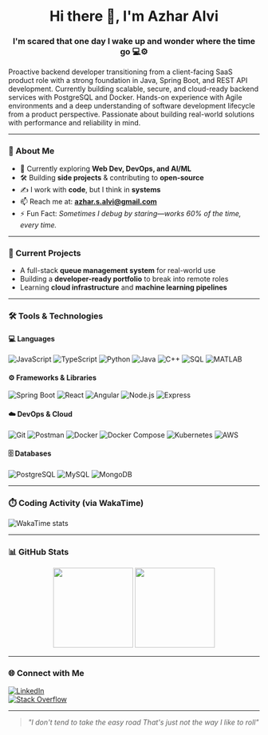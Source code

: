 <h1 align="center">Hi there 👋, I'm Azhar Alvi</h1>
<h3 align="center">I'm scared that one day I wake up and wonder where the time go 💻⚙️</h3>

Proactive backend developer transitioning from a client-facing SaaS product role with a strong foundation in Java, Spring Boot, and REST API development. Currently building scalable, secure, and cloud-ready backend services with PostgreSQL and Docker. Hands-on experience with Agile environments and a deep understanding of software development lifecycle from a product perspective. Passionate about building real-world solutions with performance and reliability in mind.

---

### 🧠 About Me
- 🔭 Currently exploring **Web Dev, DevOps, and AI/ML**
- 🛠️ Building **side projects** & contributing to **open-source**
- ✍️ I work with **code**, but I think in **systems**
- 📫 Reach me at: **azhar.s.alvi@gmail.com**
- ⚡ Fun Fact: *Sometimes I debug by staring—works 60% of the time, every time.*

---

### 🚧 Current Projects
- A full-stack **queue management system** for real-world use
- Building a **developer-ready portfolio** to break into remote roles
- Learning **cloud infrastructure** and **machine learning pipelines**

---

### 🛠️ Tools & Technologies

#### 💻 Languages  
![JavaScript](https://img.shields.io/badge/-JavaScript-black?style=flat&logo=javascript)
![TypeScript](https://img.shields.io/badge/-TypeScript-black?style=flat&logo=typescript)
![Python](https://img.shields.io/badge/-Python-black?style=flat&logo=python)
![Java](https://img.shields.io/badge/-Java-black?style=flat&logo=java)
![C++](https://img.shields.io/badge/-C++-black?style=flat&logo=cplusplus)
![SQL](https://img.shields.io/badge/-SQL-black?style=flat&logo=mysql)
![MATLAB](https://img.shields.io/badge/-MATLAB-black?style=flat&logo=mathworks)

#### ⚙️ Frameworks & Libraries  
![Spring Boot](https://img.shields.io/badge/-Spring%20Boot-black?style=flat&logo=springboot)
![React](https://img.shields.io/badge/-React-black?style=flat&logo=react)
![Angular](https://img.shields.io/badge/-Angular-black?style=flat&logo=angular)
![Node.js](https://img.shields.io/badge/-Node.js-black?style=flat&logo=node.js)
![Express](https://img.shields.io/badge/-Express-black?style=flat&logo=express)

#### ☁️ DevOps & Cloud  
![Git](https://img.shields.io/badge/-Git-black?style=flat&logo=git)
![Postman](https://img.shields.io/badge/-Postman-black?style=flat&logo=postman)
![Docker](https://img.shields.io/badge/-Docker-black?style=flat&logo=docker)
![Docker Compose](https://img.shields.io/badge/-Docker%20Compose-black?style=flat&logo=docker)
![Kubernetes](https://img.shields.io/badge/-Kubernetes-black?style=flat&logo=kubernetes)
![AWS](https://img.shields.io/badge/-AWS-black?style=flat&logo=amazonaws)

#### 🗄️ Databases  
![PostgreSQL](https://img.shields.io/badge/-PostgreSQL-black?style=flat&logo=postgresql)
![MySQL](https://img.shields.io/badge/-MySQL-black?style=flat&logo=mysql)
![MongoDB](https://img.shields.io/badge/-MongoDB-black?style=flat&logo=mongodb)

---

### ⏱️ Coding Activity (via WakaTime)

![WakaTime stats](https://github-readme-stats.vercel.app/api/wakatime?username=Azhar_Alvi&layout=compact&theme=tokyonight)

---

### 📊 GitHub Stats

<p align="center">
  <img src="https://github-readme-stats.vercel.app/api?username=azharsaeedalvi&theme=tokyonight&show_icons=true" height="160"/>
  <img src="https://github-readme-streak-stats.herokuapp.com/?user=azharsaeedalvi&theme=tokyonight" height="160"/>
</p>

---

### 🌐 Connect with Me

[![LinkedIn](https://img.shields.io/badge/-LinkedIn-blue?style=flat&logo=linkedin)](https://linkedin.com/in/azharsaeedalvi)  
[![Stack Overflow](https://img.shields.io/badge/-StackOverflow-FE7A16?style=flat&logo=stack-overflow&logoColor=white)](https://stackoverflow.com/users/22047695/crypt)

---

> *\"I don't tend to take the easy road
That's just not the way I like to roll"*


